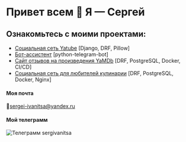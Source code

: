 # Привет всем 👋 Я — Сергей

## Ознакомьтесь с моими проектами:
* [Социальная сеть Yatube](https://github.com/sergeiivanitsa/yatube_project) [Django, DRF, Pillow]
* [Бот-ассистент](https://github.com/sergeiivanitsa/homework_bot) [python-telegram-bot]
* [Сайт отзывов на произведения YaMDb](https://github.com/sergeiivanitsa/api_yamdb) [DRF, PostgreSQL, Docker, CI/CD]
* [Социальная сеть для любителей кулинарии](https://github.com/sergeiivanitsa/foodgram-project-react) [DRF, PostgreSQL, Docker, Nginx]

#### Моя почта
📩sergei-ivanitsa@yandex.ru

#### Мой телеграмм
![Телеграмм](https://i.ibb.co/tJJjkcC/telegram-2.png "Телеграмм") sergivanitsa
